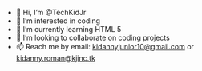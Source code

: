 - 👋 Hi, I’m @TechKidJr
- 👀 I’m interested in coding
- 🌱 I’m currently learning HTML 5
- 💞️ I’m looking to collaborate on coding projects
- 📫 Reach me by email: kidannyjunior10@gmail.com or kidanny.roman@kjinc.tk 

<!---
TechKidJr/TechKidJr is a ✨ special ✨ repository because its `README.md` (this file) appears on your GitHub profile.
You can click the Preview link to take a look at your changes.
--->
